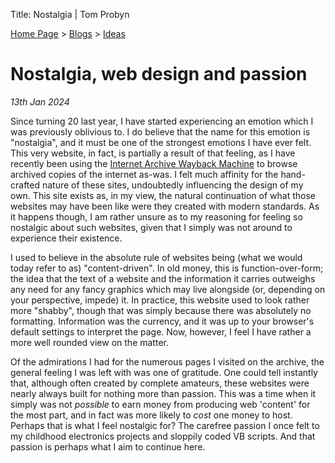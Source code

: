 Title: Nostalgia | Tom Probyn

[Home Page](https://tomprobyn.uk) > [Blogs](https://tomprobyn.uk/blogs) > [Ideas](https://tomprobyn.uk/blogs/ideas)

# Nostalgia, web design and passion
*13th Jan 2024*

Since turning 20 last year, I have started experiencing an emotion which I was previously oblivious to. I do believe that the name for this emotion is "nostalgia", and it must be one of the strongest emotions I have ever felt. This very website, in fact, is partially a result of that feeling, as I have recently been using the [Internet Archive Wayback Machine](https://web.archive.org/) to browse archived copies of the internet as-was. I felt much affinity for the hand-crafted nature of these sites, undoubtedly influencing the design of my own. This site exists as, in my view, the natural continuation of what those websites may have been like were they created with modern standards. As it happens though, I am rather unsure as to my reasoning for feeling so nostalgic about such websites, given that I simply was not around to experience their existence.

I used to believe in the absolute rule of websites being (what we would today refer to as) "content-driven". In old money, this is function-over-form; the idea that the text of a website and the information it carries outweighs any need for any fancy graphics which may live alongside (or, depending on your perspective, impede) it. In practice, this website used to look rather more "shabby", though that was simply because there was absolutely no formatting. Information was the currency, and it was up to your browser's default settings to interpret the page. Now, however, I feel I have rather a more well rounded view on the matter.

Of the admirations I had for the numerous pages I visited on the archive, the general feeling I was left with was one of gratitude. One could tell instantly that, although often created by complete amateurs, these websites were nearly always built for nothing more than passion. This was a time when it simply was not *possible* to earn money from producing web 'content' for the most part, and in fact was more likely to *cost* one money to host. Perhaps that is what I feel nostalgic for? The carefree passion I once felt to my childhood electronics projects and sloppily coded VB scripts. And that passion is perhaps what I aim to continue here.